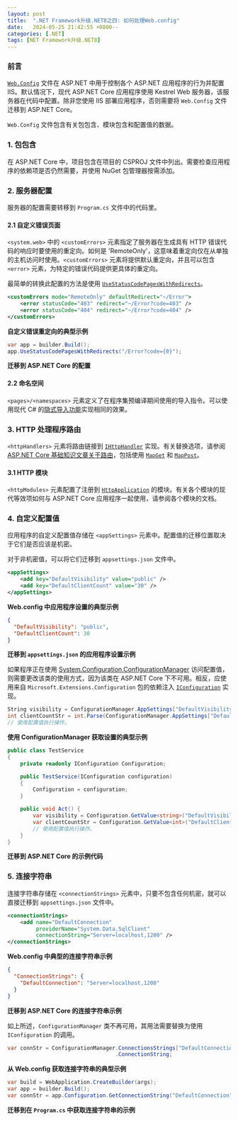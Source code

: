 ```yaml
---
layout: post
title:  ".NET Framework升级.NET8之四: 如何处理Web.config"
date:   2024-05-25 21:42:55 +0800--
categories: [.NET]
tags: [NET Framework升级.NET8]  
---
```


### 前言

[`Web.Config`](https://learn.microsoft.com/en-us/troubleshoot/developer/webapps/aspnet/health-diagnostic-performance/create-web-config?wt.mc_id=MVP_324329) 文件在 ASP.NET 中用于控制各个 ASP.NET 应用程序的行为并配置 IIS。默认情况下，现代 ASP.NET Core 应用程序使用 Kestrel Web 服务器，该服务器在代码中配置。除非您使用 IIS 部署应用程序，否则需要将 `Web.Config` 文件迁移到 ASP.NET Core。

`Web.Config` 文件包含有关包包含、模块包含和配置值的数据。

### 1. 包包含

在 ASP.NET Core 中，项目包含在项目的 CSPROJ 文件中列出。需要检查应用程序的依赖项是否仍然需要，并使用 NuGet 包管理器按需添加。

### 2. 服务器配置

服务器的配置需要转移到 `Program.cs` 文件中的代码里。

#### 2.1 自定义错误页面

`<system.web>` 中的 `<customErrors>` 元素指定了服务器在生成具有 HTTP 错误代码的响应时要使用的重定向。如何是 'RemoteOnly'，这意味着重定向仅在从单独的主机访问时使用。`<customErrors>` 元素将提供默认重定向，并且可以包含 `<error>` 元素，为特定的错误代码提供更具体的重定向。

最简单的转换此配置的方法是使用 [`UseStatusCodePagesWithRedirects`](https://learn.microsoft.com/en-us/aspnet/core/fundamentals/error-handling?view=aspnetcore-7.0#usestatuscodepageswithredirects?wt.mc_id=MVP_324329)。

```xml
<customErrors mode="RemoteOnly" defaultRedirect="~/Error">
    <error statusCode="403" redirect="~/Error?code=403" />
    <error statusCode="404" redirect="~/Error?code=404" />
</customErrors>
```

**自定义错误重定向的典型示例**

```cs
var app = builder.Build();
app.UseStatusCodePagesWithRedirects("/Error?code={0}");
```

**迁移到 ASP.NET Core 的配置**

#### 2.2 命名空间

`<pages>/<namespaces>` 元素定义了在程序集预编译期间使用的导入指令。可以使用现代 C# 的[隐式导入功能](https://learn.microsoft.com/en-us/dotnet/core/project-sdk/overview#implicit-using-directives?wt.mc_id=MVP_324329)实现相同的效果。

### 3. HTTP 处理程序路由

`<httpHandlers>` 元素将路由链接到 [`IHttpHandler`](https://learn.microsoft.com/en-us/dotnet/api/system.web.ihttphandler?view=netframework-4.8.1?wt.mc_id=MVP_324329) 实现。有关替换选项，请参阅 [ASP.NET Core 基础知识文章关于路由](https://learn.microsoft.com/en-us/aspnet/core/fundamentals/routing?view=aspnetcore-8.0?wt.mc_id=MVP_324329)，包括使用 [`MapGet`](https://learn.microsoft.com/en-us/dotnet/api/microsoft.aspnetcore.builder.endpointroutebuilderextensions.mapget?view=aspnetcore-8.0#microsoft-aspnetcore-builder-endpointroutebuilderextensions-mapget(microsoft-aspnetcore-routing-iendpointroutebuilder-system-string-system-delegate)) 和 [`MapPost`](https://learn.microsoft.com/en-us/dotnet/api/microsoft.aspnetcore.builder.endpointroutebuilderextensions.mappost?view=aspnetcore-8.0#microsoft-aspnetcore-builder-endpointroutebuilderextensions-mappost(microsoft-aspnetcore-routing-iendpointroutebuilder-system-string-system-delegate))。

#### 3.1 HTTP 模块

`<httpModules>` 元素配置了注册到 [`HttpApplication`](https://learn.microsoft.com/en-us/dotnet/api/system.web.httpapplication?view=netframework-4.8.1?wt.mc_id=MVP_324329) 的模块。有关各个模块的现代等效项如何与 ASP.NET Core 应用程序一起使用，请参阅各个模块的文档。

### 4. 自定义配置值

应用程序的自定义配置值存储在 `<appSettings>` 元素中。配置值的迁移位置取决于它们是否应该是机密。

对于非机密值，可以将它们迁移到 `appsettings.json` 文件中。

```xml
<appSettings>
    <add key="DefaultVisibility" value="public" />
    <add key="DefaultClientCount" value="30" />
</appSettings>
```

**Web.config 中应用程序设置的典型示例**

```json
{
  "DefaultVisibility": "public",
  "DefaultClientCount": 30
}
```

**迁移到 `appsettings.json` 的应用程序设置示例**

如果程序正在使用 [System.Configuration.ConfigurationManager](https://learn.microsoft.com/en-us/dotnet/api/system.configuration.configurationmanager?wt.mc_id=MVP_324329) 访问配置值，则需要更改该类的使用方式，因为该类在 ASP.NET Core 下不可用。相反，应使用来自 `Microsoft.Extensions.Configuration` 包的依赖注入 [`IConfiguration`](https://learn.microsoft.com/en-us/dotnet/api/microsoft.extensions.configuration.iconfiguration?view=dotnet-plat-ext-7.0?wt.mc_id=MVP_324329) 实现。

```cs
String visibility = ConfigurationManager.AppSettings["DefaultVisibility"];
int clientCountStr = int.Parse(ConfigurationManager.AppSettings["DefaultClientCount"]);
// 使用配置值执行操作。
```

**使用 ConfigurationManager 获取设置的典型示例**

```cs
public class TestService
{
    private readonly IConfiguration Configuration;

    public TestService(IConfiguration configuration)
    {
        Configuration = configuration;
    }

    public void Act() {
        var visibility = Configuration.GetValue<string>("DefaultVisibility");
        var clientCountStr = Configuration.GetValue<int>("DefaultClientCount");
        // 使用配置值执行操作。
    }
}
```

**迁移到 ASP.NET Core 的示例代码**

### 5. 连接字符串

连接字符串存储在 `<connectionStrings>` 元素中，只要不包含任何机密，就可以直接迁移到 `appsettings.json` 文件中。

```xml
<connectionStrings>
    <add name="DefaultConnection"
         providerName="System.Data.SqlClient"
         connectionString="Server=localhost,1200" />
</connectionStrings>
```

**Web.config 中典型的连接字符串示例**

```json
{
  "ConnectionStrings": {
    "DefaultConnection": "Server=localhost,1200"
  }
}
```

**迁移到 ASP.NET Core 的连接字符串示例**

如上所述，`ConfigurationManager` 类不再可用，其用法需要替换为使用 `IConfiguration` 的调用。

```cs
var connStr = ConfigurationManager.ConnectionsStrings["DefaultConnection"]
                                  .ConnectionString;
```

**从 Web.config 获取连接字符串的典型示例**

```cs
var build = WebApplication.CreateBuilder(args);
var app = builder.Build();
var connStr = app.Configuration.GetConnectionString("DefaultConnection");
```

**迁移到在 `Program.cs` 中获取连接字符串的示例**
